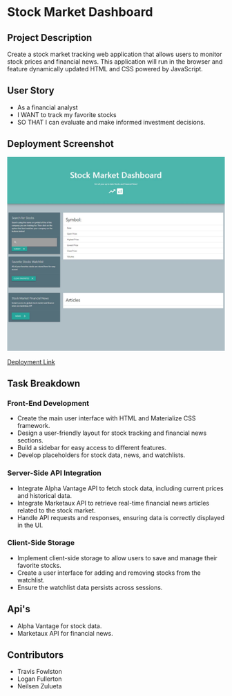 # Stock Market Dashboard

## Project Description

Create a stock market tracking web application that allows users to monitor stock prices and financial news. This application will run in the browser and feature dynamically updated HTML and CSS powered by JavaScript.

## User Story

- As a financial analyst
- I WANT to track my favorite stocks
- SO THAT I can evaluate and make informed investment decisions.

## Deployment Screenshot

![deployment-screenshot](./assets/images/deployment-screenshot.JPG)

[Deployment Link](https://travisfowlston.github.io/Stock-Market-Dashboard/)

## Task Breakdown

### Front-End Development

- Create the main user interface with HTML and Materialize CSS framework.
- Design a user-friendly layout for stock tracking and financial news sections.
- Build a sidebar for easy access to different features.
- Develop placeholders for stock data, news, and watchlists.

### Server-Side API Integration

- Integrate Alpha Vantage API to fetch stock data, including current prices and historical data.
- Integrate Marketaux API to retrieve real-time financial news articles related to the stock market.
- Handle API requests and responses, ensuring data is correctly displayed in the UI.

### Client-Side Storage

- Implement client-side storage to allow users to save and manage their favorite stocks.
- Create a user interface for adding and removing stocks from the watchlist.
- Ensure the watchlist data persists across sessions.

## Api's

- Alpha Vantage for stock data.
- Marketaux API for financial news.

## Contributors

- Travis Fowlston
- Logan Fullerton
- Neilsen Zulueta
